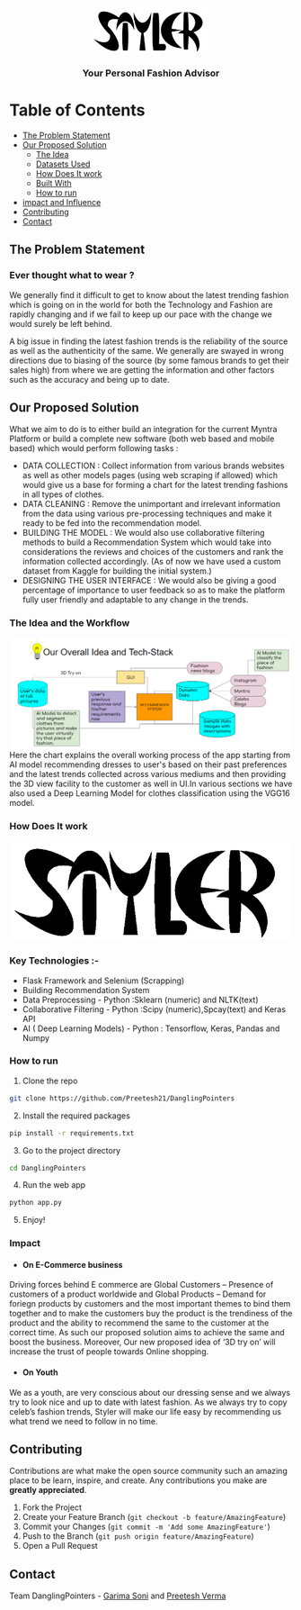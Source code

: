 <br />
<p align="center">
  <img src="static/styler_full.png" alt="Logo" width="210" height="80">

  <h3 align="center">Your Personal Fashion Advisor</h3>
</p>

# Table of Contents

* [The Problem Statement](#the-problem-statement)
* [Our Proposed Solution](#our-proposed-solution)
  * [The Idea](#the-idea)
  * [Datasets Used](#datasets-used)
  * [How Does It work](#how-does-it-work)
  * [Built With](#built-with)
  * [How to run](#how-to-run)
* [impact and Influence](#impact-and-influence)
* [Contributing](#contributing)
* [Contact](#contact)

## The Problem Statement

### Ever thought what to wear ?

We generally find it difficult to get to know about the latest trending fashion which is going on in the world for both the Technology and Fashion are rapidly changing and if we fail to keep up our pace with the change we would surely be left behind.

A big issue in finding the latest fashion trends is the reliability of the source as well as the authenticity of the same. We generally are swayed in wrong directions due to biasing of the source (by some famous brands to get their sales high) from where we are getting the information and other factors such as the  accuracy and being up to date.

## Our Proposed Solution

What we aim to do is to either build an integration for the current Myntra Platform or build a complete new software (both web based and mobile based) which would perform following tasks :

* DATA COLLECTION : Collect information from various brands websites as well as other models pages (using web scraping if allowed) which would give us a base for forming a chart for the latest trending fashions in all types of clothes.
* DATA CLEANING : Remove the unimportant and irrelevant information from the data using various pre-processing techniques and make it ready to be fed into the recommendation model.
* BUILDING THE MODEL : We would also use collaborative filtering methods to build a Recommendation System which would take into considerations the reviews and choices of the customers and rank the information collected accordingly.
(As of now we have used a custom dataset from Kaggle for building the initial system.)
* DESIGNING THE USER INTERFACE : We would also be giving a good percentage of importance to user feedback so as to make the platform fully user friendly and adaptable to any change in the trends.

### The Idea and the Workflow

![img](idea.PNG)
Here the chart explains the overall working process of the app starting from AI model recommending dresses to user's based on their past preferences and the latest trends collected across various mediums and then providing the 3D view facility to the customer as well in UI.In various sections we have also used a Deep Learning Model for clothes classification using the VGG16 model.

### How Does It work

![img](working.gif)

### Key Technologies :-

* Flask Framework and Selenium (Scrapping)			
* Building Recommendation System 
* Data Preprocessing -  Python :Sklearn (numeric) and NLTK(text) 
* Collaborative Filtering - Python :Scipy (numeric),Spcay(text) and Keras API
* AI ( Deep Learning Models) - Python : Tensorflow, Keras, Pandas and Numpy 


### How to run

1. Clone the repo

```sh
git clone https://github.com/Preetesh21/DanglingPointers
```

2. Install the required packages 

```sh
pip install -r requirements.txt
```

3. Go to the project directory

```sh
cd DanglingPointers
```

4. Run the web app

```sh
python app.py
```

5. Enjoy!

### Impact

* #### On E-Commerce business 

Driving forces behind E commerce are Global Customers – Presence of customers of a product worldwide and Global Products – Demand for foriegn products by customers and the most important themes to bind them together and to make the customers buy the product is the trendiness of the product and the ability to recommend the same to the customer at the correct time. As such our proposed solution aims to achieve the same and boost the business. Moreover, Our new proposed idea of ‘3D try on’ will increase the trust of people towards Online shopping.

* #### On Youth

 We as a youth, are very conscious about our dressing sense and we always try to look nice and up to date with latest fashion. As we always try to copy celeb’s fashion trends, Styler will make our life easy by recommending us what trend we need to follow in no time. 

## Contributing

Contributions are what make the open source community such an amazing place to be learn, inspire, and create. Any contributions you make are **greatly appreciated**.

1. Fork the Project
2. Create your Feature Branch (`git checkout -b feature/AmazingFeature`)
3. Commit your Changes (`git commit -m 'Add some AmazingFeature'`)
4. Push to the Branch (`git push origin feature/AmazingFeature`)
5. Open a Pull Request

## Contact

Team DanglingPointers - [Garima Soni](mailto:2018csb1089@iitrpr.ac.in?subject=[GitHub]%20Source%20Han%20Sans) and [Preetesh Verma](mailto:2018eeb1171@iitrpr.ac.in?subject=[GitHub]%20Source%20Han%20Sans) 
